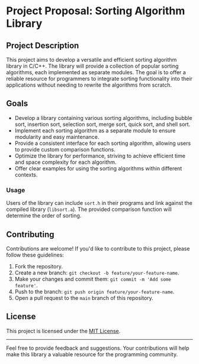 # Project Proposal: Sorting Algorithm Library

## Project Description

This project aims to develop a versatile and efficient sorting algorithm library in C/C++. The library will provide a collection of popular sorting algorithms, each implemented as separate modules. The goal is to offer a reliable resource for programmers to integrate sorting functionality into their applications without needing to rewrite the algorithms from scratch.

## Goals

- Develop a library containing various sorting algorithms, including bubble sort, insertion sort, selection sort, merge sort, quick sort, and shell sort.
- Implement each sorting algorithm as a separate module to ensure modularity and easy maintenance.
- Provide a consistent interface for each sorting algorithm, allowing users to provide custom comparison functions.
- Optimize the library for performance, striving to achieve efficient time and space complexity for each algorithm.
- Offer clear examples for using the sorting algorithms within different contexts.

### Usage

Users of the library can include `sort.h` in their programs and link against the compiled library (`libsort.a`). The provided comparison function will determine the order of sorting.

## Contributing

Contributions are welcome! If you'd like to contribute to this project, please follow these guidelines:

1. Fork the repository.
2. Create a new branch: `git checkout -b feature/your-feature-name`.
3. Make your changes and commit them: `git commit -m 'Add some feature'`.
4. Push to the branch: `git push origin feature/your-feature-name`.
5. Open a pull request to the `main` branch of this repository.

## License

This project is licensed under the [MIT License](LICENSE).

---

Feel free to provide feedback and suggestions. Your contributions will help make this library a valuable resource for the programming community.
